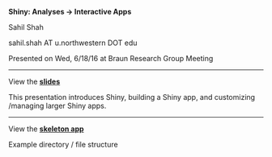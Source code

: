 **Shiny: Analyses → Interactive Apps**

Sahil Shah

sahil.shah AT u.northwestern DOT edu

Presented on Wed, 6/18/16 at Braun Research Group Meeting

---

View the **[slides](https://github.com/sahildshah1/shiny-groupmtg/blob/master/figs/main.pdf)**

This presentation introduces Shiny, building a Shiny app, and customizing /managing 
larger Shiny apps.

---

View the **[skeleton app](https://github.com/sahildshah1/shiny-groupmtg/tree/master/skeleton-app)**

Example directory / file structure 